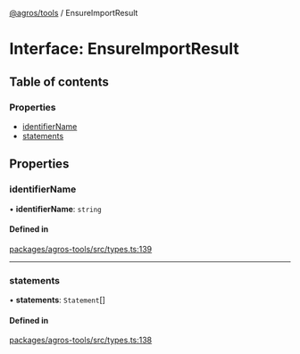 [@agros/tools](../index.md) / EnsureImportResult

# Interface: EnsureImportResult

## Table of contents

### Properties

- [identifierName](EnsureImportResult.md#identifiername)
- [statements](EnsureImportResult.md#statements)

## Properties

### <a id="identifiername" name="identifiername"></a> identifierName

• **identifierName**: `string`

#### Defined in

[packages/agros-tools/src/types.ts:139](https://github.com/agrosjs/agros/blob/1a9901d/packages/agros-tools/src/types.ts#L139)

___

### <a id="statements" name="statements"></a> statements

• **statements**: `Statement`[]

#### Defined in

[packages/agros-tools/src/types.ts:138](https://github.com/agrosjs/agros/blob/1a9901d/packages/agros-tools/src/types.ts#L138)
